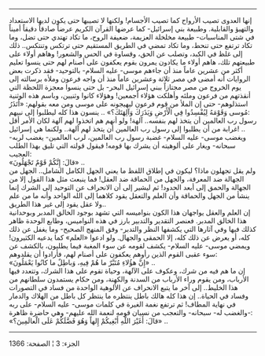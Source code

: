 ------------------------------------------------------------------------

إنها العدوى تصيب الأرواح كما تصيب الأجسام! ولكنها لا تصيبها حتى يكون
لديها الاستعداد والتهيؤ والقابلية. وطبيعة بني إسرائيل- كما عرضها القرآن
الكريم عرضاً صادقاً دقيقاً أميناً في شتى المناسبات- طبيعة مخلخلة العزيمة،
ضعيفة الروح، ما تكاد تهتدي حتى تضل، وما تكاد ترتفع حتى تنحط، وما تكاد
تمضي في الطريق المستقيم حتى ترتكس وتنتكس.. ذلك إلى غلظ في الكبد، وتصلب
عن الحق، وقساوة في الحس والشعور! وهاهم أولاء على طبيعتهم تلك، هاهم أولاء
ما يكادون يمرون بقوم يعكفون على أصنام لهم حتى ينسوا تعليم أكثر من عشرين
عاماً منذ أن جاءهم موسى- عليه السلام- بالتوحيد- فقد ذكرت بعض الروايات أنه
أمضى في مصر ثلاثة وعشرين عاماً منذ أن واجه فرعون وملأه برسالته إلى يوم
الخروج من مصر مجتازاً ببني إسرائيل البحر- بل حتى ينسوا معجزة اللحظة التي
أنقذتهم من فرعون وملئه وأهلكت هؤلاء أجمعين! وهؤلاء كانوا وثنيين، وباسم
هذه الوثنية استذلوهم- حتى إن الملأ من قوم فرعون ليهيجونه على موسى ومن
معه بقولهم: «أَتَذَرُ مُوسى وَقَوْمَهُ لِيُفْسِدُوا فِي الْأَرْضِ وَيَذَرَكَ وَآلِهَتَكَ؟» .. ينسون
هذا كله ليطلبوا إلى نبيهم:  
رسول رب العالمين أن يتخذ لهم بنفسه.. آلهة! ولو أنهم هم اتخذوا لهم آلهة
لكان الأمر أقل غرابة من أن يطلبوا إلى رسول رب العالمين أن يتخذ لهم
آلهة.. ولكنما هي إسرائيل! ..  
ويغضب موسى- عليه السلام- غضبة رسول رب العالمين، لرب العالمين- يغضب لربه-
سبحانه- ويغار على ألوهيته أن يشرك بها قومه! فيقول قولته التي تليق بهذا
الطلب العجيب:  
«قالَ: إِنَّكُمْ قَوْمٌ تَجْهَلُونَ» ..  
ولم يقل تجهلون ماذا؟ ليكون في إطلاق اللفظ ما يعني الجهل الكامل الشامل..
الجهل من الجهالة ضد المعرفة، والجهل من الحماقة ضد العقل! فما ينبعث مثل
هذا القول إلا من الجهالة والحمق إلى أبعد الحدود! ثم ليشير إلى أن
الانحراف عن التوحيد إلى الشرك إنما ينشأ من الجهل والحماقة وأن العلم
والتعقل يقود كلاهما إلى الله الواحد وأنه ما من علم ولا عقل يقود إلى غير
هذا الطريق..  
إن العلم والعقل يواجهان هذا الكون بنواميسه التي تشهد بوجود الخالق المدبر
وبوحدانية هذا الخالق المدبر. فعنصر التقدير والتدبير بارز في هذه
النواميس، وطابع الوحدة ظاهر كذلك فيها وفي آثارها التي يكشفها النظر
والتدبر- وفق المنهج الصحيح- وما يغفل عن ذلك كله، أو يعرض عن ذلك كله، إلا
الحمقى والجهال. ولو ادعوا «العلم» كما يدعيه الكثيرون! ويمضي موسى- عليه
السلام- يكشف لقومه عن سوء المغبة فيما يطلبون، بالكشف عن سوء عقبى القوم
الذين رأوهم يعكفون على أصنام لهم، فأرادوا أن يقلدوهم:  
«إِنَّ هؤُلاءِ مُتَبَّرٌ ما هُمْ فِيهِ، وَباطِلٌ ما كانُوا يَعْمَلُونَ» ..  
إن ما هم فيه من شرك، وعكوف على الآلهة، وحياة تقوم على هذا الشرك، وتتعدد
فيها الأرباب، ومن يقوم وراء الأرباب من السدنة والكهنة، ومن حكام يستمدون
سلطانهم من هذا الخليط.. إلى آخر ما يتبع الانحراف عن الألوهية الواحدة من
فساد في التصورات وفساد في الحياة.. إن هذا كله هالك باطل ينتظره ما ينتظر
كل باطل من الهلاك والدمار في نهاية المطاف! ثم ترتفع نغمة الغيرة في كلمات
موسى- عليه السلام- على ربه والغضب له- سبحانه- والتعجب من نسيان قومه
لنعمة الله عليهم- وهي حاضرة ظاهرة-:  
«قالَ: أَغَيْرَ اللَّهِ أَبْغِيكُمْ إِلهاً وَهُوَ فَضَّلَكُمْ عَلَى الْعالَمِينَ؟» ..

------------------------------------------------------------------------

الجزء: 3 ¦ الصفحة: 1366
